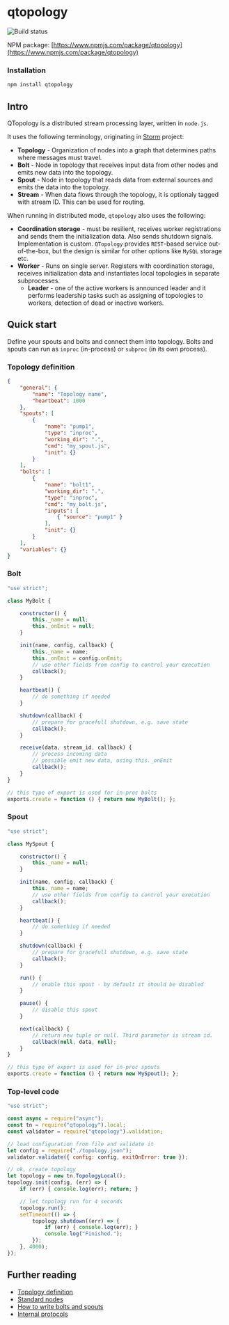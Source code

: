# qtopology

![Build status](https://travis-ci.org/qminer/qtopology.svg?branch=master "Travis CI status")

NPM package: [https://www.npmjs.com/package/qtopology](https://www.npmjs.com/package/qtopology)

### Installation

`````````````bash
npm install qtopology
`````````````

## Intro

QTopology is a distributed stream processing layer, written in `node.js`.

It uses the following terminology, originating in [Storm](http://storm.apache.org/) project:

- **Topology** - Organization of nodes into a graph that determines paths where messages must travel.
- **Bolt** - Node in topology that receives input data from other nodes and emits new data into the topology.
- **Spout** - Node in topology that reads data from external sources and emits the data into the topology.
- **Stream** - When data flows through the topology, it is optionaly tagged with stream ID. This can be used for routing.

When running in distributed mode, `qtopology` also uses the following:

- **Coordination storage** - must be resilient, receives worker registrations and sends them the initialization data. Also sends shutdown signals. Implementation is custom. `QTopology` provides `REST`-based service out-of-the-box, but the design is similar for other options like `MySQL` storage etc.
- **Worker** - Runs on single server. Registers with coordination storage, receives initialization data and instantiates local topologies in separate subprocesses.
    - **Leader** - one of the active workers is announced leader and it performs leadership tasks such as assigning of topologies to workers, detection of dead or inactive workers.

## Quick start

Define your spouts and bolts and connect them into topology. Bolts and spouts can run as `inproc` (in-process) or `subproc` (in its own process).

### Topology definition

`````````````````````````json
{
    "general": {
        "name": "Topology name",
        "heartbeat": 1000
    },
    "spouts": [
        {
            "name": "pump1",
            "type": "inproc",
            "working_dir": ".",
            "cmd": "my_spout.js",
            "init": {}
        }
    ],
    "bolts": [
        {
            "name": "bolt1",
            "working_dir": ".",
            "type": "inproc",
            "cmd": "my_bolt.js",
            "inputs": [
                { "source": "pump1" }
            ],
            "init": {}
        }
    ],
    "variables": {}
}

`````````````````````````

### Bolt

```````````````````````javascript
"use strict";

class MyBolt {

    constructor() {
        this._name = null;
        this._onEmit = null;
    }

    init(name, config, callback) {
        this._name = name;
        this._onEmit = config.onEmit;
        // use other fields from config to control your execution
        callback();
    }

    heartbeat() {
        // do something if needed
    }

    shutdown(callback) {
        // prepare for gracefull shutdown, e.g. save state
        callback();
    }

    receive(data, stream_id, callback) {
        // process incoming data
        // possible emit new data, using this._onEmit
        callback();
    }
}

// this type of export is used for in-proc bolts
exports.create = function () { return new MyBolt(); };
```````````````````````

### Spout

```````````````````````javascript
"use strict";

class MySpout {

    constructor() {
        this._name = null;
    }

    init(name, config, callback) {
        this._name = name;
        // use other fields from config to control your execution
        callback();
    }

    heartbeat() {
        // do something if needed
    }

    shutdown(callback) {
        // prepare for gracefull shutdown, e.g. save state
        callback();
    }

    run() {
        // enable this spout - by default it should be disabled
    }

    pause() {
        // disable this spout
    }

    next(callback) {
        // return new tuple or null. Third parameter is stream id.
        callback(null, data, null);
    }
}

// this type of export is used for in-proc spouts
exports.create = function () { return new MySpout(); };
```````````````````````

### Top-level code

``````````````````````javascript
"use strict";

const async = require("async");
const tn = require("qtopology").local;
const validator = require("qtopology").validation;

// load configuration from file and validate it
let config = require("./topology.json");
validator.validate({ config: config, exitOnError: true });

// ok, create topology
let topology = new tn.TopologyLocal();
topology.init(config, (err) => {
    if (err) { console.log(err); return; }

    // let topology run for 4 seconds
    topology.run();
    setTimeout(() => {
        topology.shutdown((err) => {
            if (err) { console.log(err); }
            console.log("Finished.");
        });
    }, 4000);
});
``````````````````````

## Further reading

- [Topology definition](topology-definition.md)
- [Standard nodes](std-nodes.md)
- [How to write bolts and spouts](how-to-write-bolts-and-spouts.md)
- [Internal protocols](protocols.md)
